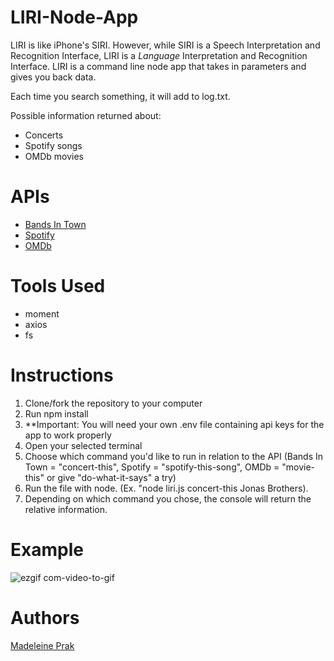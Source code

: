 # LIRI-Node-App

LIRI is like iPhone's SIRI. However, while SIRI is a Speech Interpretation and Recognition Interface, LIRI is a _Language_ Interpretation and Recognition Interface. LIRI is a command line node app that takes in parameters and gives you back data.

Each time you search something, it will add to log.txt.

Possible information returned about:
* Concerts
* Spotify songs
* OMDb movies

# APIs
* [Bands In Town](https://artists.bandsintown.com/support/bandsintown-api)
* [Spotify](https://developer.spotify.com/documentation/web-api/)
* [OMDb](https://www.omdbapi.com/)

# Tools Used
* moment
* axios
* fs

# Instructions
1. Clone/fork the repository to your computer
2. Run npm install
3. **Important: You will need your own .env file containing api keys for the app to work properly
4. Open your selected terminal
5. Choose which command you'd like to run in relation to the API (Bands In Town = "concert-this", Spotify = "spotify-this-song", OMDb = "movie-this" or give "do-what-it-says" a try)
6. Run the file with node. (Ex. "node liri.js concert-this Jonas Brothers). 
7. Depending on which command you chose, the console will return the relative information.

# Example
![ezgif com-video-to-gif](https://user-images.githubusercontent.com/26778117/66098540-c0bc6b80-e557-11e9-805c-ddee95faf3c1.gif)

# Authors
[Madeleine Prak](https://github.com/madeleineprak/)